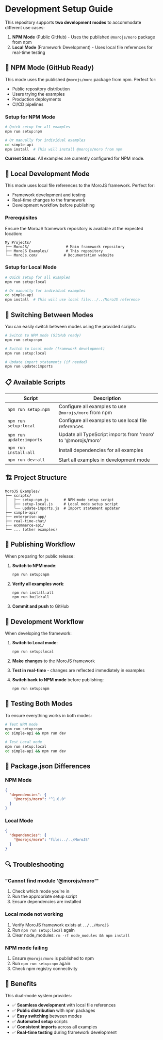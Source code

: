 # Development Setup Guide

This repository supports **two development modes** to accommodate different use cases:

1. **NPM Mode** (Public GitHub) - Uses the published `@morojs/moro` package from npm
2. **Local Mode** (Framework Development) - Uses local file references for real-time testing

## 🎯 NPM Mode (GitHub Ready)

This mode uses the published `@morojs/moro` package from npm. Perfect for:

- Public repository distribution
- Users trying the examples
- Production deployments
- CI/CD pipelines

### Setup for NPM Mode

```bash
# Quick setup for all examples
npm run setup:npm

# Or manually for individual examples
cd simple-api
npm install  # This will install @morojs/moro from npm
```

**Current Status**: All examples are currently configured for NPM mode.

## 🔧 Local Development Mode

This mode uses local file references to the MoroJS framework. Perfect for:

- Framework development and testing
- Real-time changes to the framework
- Development workflow before publishing

### Prerequisites

Ensure the MoroJS framework repository is available at the expected location:

```
My Projects/
├── MoroJS/                 # Main framework repository
├── MoroJS Examples/        # This repository
└── MoroJs.com/            # Documentation website
```

### Setup for Local Mode

```bash
# Quick setup for all examples
npm run setup:local

# Or manually for individual examples
cd simple-api
npm install  # This will use local file:../../MoroJS reference
```

## 🔄 Switching Between Modes

You can easily switch between modes using the provided scripts:

```bash
# Switch to NPM mode (GitHub ready)
npm run setup:npm

# Switch to Local mode (framework development)
npm run setup:local

# Update import statements (if needed)
npm run update:imports
```

## 📋 Available Scripts

| Script                   | Description                                                 |
| ------------------------ | ----------------------------------------------------------- |
| `npm run setup:npm`      | Configure all examples to use `@morojs/moro` from npm       |
| `npm run setup:local`    | Configure all examples to use local file references         |
| `npm run update:imports` | Update all TypeScript imports from 'moro' to '@morojs/moro' |
| `npm run install:all`    | Install dependencies for all examples                       |
| `npm run dev:all`        | Start all examples in development mode                      |

## 🏗️ Project Structure

```
MoroJS Examples/
├── scripts/
│   ├── setup-npm.js       # NPM mode setup script
│   ├── setup-local.js     # Local mode setup script
│   └── update-imports.js  # Import statement updater
├── simple-api/
├── enterprise-app/
├── real-time-chat/
├── ecommerce-api/
└── ... (other examples)
```

## 🚀 Publishing Workflow

When preparing for public release:

1. **Switch to NPM mode**:

   ```bash
   npm run setup:npm
   ```

2. **Verify all examples work**:

   ```bash
   npm run install:all
   npm run build:all
   ```

3. **Commit and push** to GitHub

## 🔧 Development Workflow

When developing the framework:

1. **Switch to Local mode**:

   ```bash
   npm run setup:local
   ```

2. **Make changes** to the MoroJS framework

3. **Test in real-time** - changes are reflected immediately in examples

4. **Switch back to NPM mode** before publishing:
   ```bash
   npm run setup:npm
   ```

## 🧪 Testing Both Modes

To ensure everything works in both modes:

```bash
# Test NPM mode
npm run setup:npm
cd simple-api && npm run dev

# Test Local mode
npm run setup:local
cd simple-api && npm run dev
```

## 📝 Package.json Differences

### NPM Mode

```json
{
  "dependencies": {
    "@morojs/moro": "^1.0.0"
  }
}
```

### Local Mode

```json
{
  "dependencies": {
    "@morojs/moro": "file:../../MoroJS"
  }
}
```

## 🔍 Troubleshooting

### "Cannot find module '@morojs/moro'"

1. Check which mode you're in
2. Run the appropriate setup script
3. Ensure dependencies are installed

### Local mode not working

1. Verify MoroJS framework exists at `../../MoroJS`
2. Run `npm run setup:local` again
3. Clear node_modules: `rm -rf node_modules && npm install`

### NPM mode failing

1. Ensure `@morojs/moro` is published to npm
2. Run `npm run setup:npm` again
3. Check npm registry connectivity

## 🎉 Benefits

This dual-mode system provides:

- ✅ **Seamless development** with local file references
- ✅ **Public distribution** with npm packages
- ✅ **Easy switching** between modes
- ✅ **Automated setup** scripts
- ✅ **Consistent imports** across all examples
- ✅ **Real-time testing** during framework development
